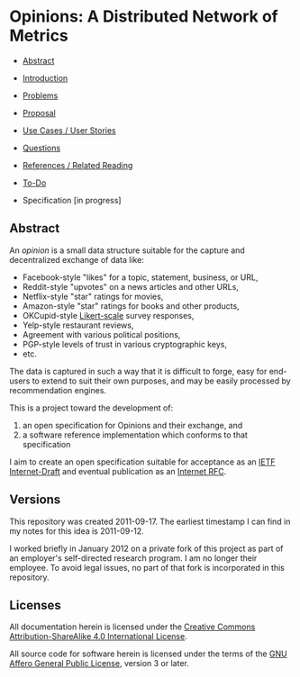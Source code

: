 # Opinions: A Distributed Network of Metrics

- [Abstract](#abstract)
- [Introduction](0_introduction.md)
- [Problems](1_problems.md)
- [Proposal](2_solution.md)
- [Use Cases / User Stories](3_usecases.md)
- [Questions](4_questions.md)
- [References / Related Reading](5_references.md)

- [To-Do](todo.md)
- Specification \[in progress\]

## Abstract

An *opinion* is a small data structure suitable for the capture and decentralized exchange of data like:

- Facebook-style "likes" for a topic, statement, business, or URL,
- Reddit-style "upvotes" on a news articles and other URLs,
- Netflix-style "star" ratings for movies,
- Amazon-style "star" ratings for books and other products,
- OKCupid-style [Likert-scale][likert] survey responses,
- Yelp-style restaurant reviews,
- Agreement with various political positions,
- PGP-style levels of trust in various cryptographic keys,
- etc.

The data is captured in such a way that it is difficult to forge, easy for end-users to extend to suit their own purposes, and may be easily processed by recommendation engines.

This is a project toward the development of:

1. an open specification for Opinions and their exchange, and
2. a software reference implementation which conforms to that specification

I aim to create an open specification suitable for acceptance as an [IETF Internet-Draft][] and eventual publication as an [Internet RFC][].

## Versions

This repository was created 2011-09-17.
The earliest timestamp I can find in my notes for this idea is 2011-09-12.

I worked briefly in January 2012 on a private fork of this project as part of an employer's self-directed research program.
I am no longer their employee. To avoid legal issues, no part of that fork is incorporated in this repository.

## Licenses

All documentation herein is licensed under the [Creative Commons Attribution-ShareAlike 4.0 International License][cc-by-sa-4.0i].

All source code for software herein is licensed under the terms of the [GNU Affero General Public License][AGPL], version 3 or later.

[FDL]: https://www.gnu.org/copyleft/fdl.html
[AGPL]: https://www.gnu.org/licenses/agpl-3.0.html
[likert]: https://en.wikipedia.org/wiki/Likert_scale
[IETF Internet-Draft]: http://www.ietf.org/id-info/
[Internet RFC]: http://www.ietf.org/rfc.html
[cc-by-sa-4.0i]: http://creativecommons.org/licenses/by-sa/4.0
